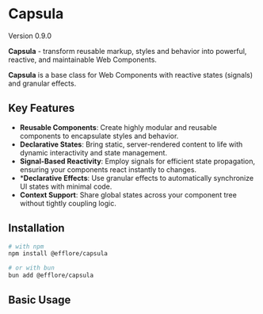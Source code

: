 # Capsula

Version 0.9.0

**Capsula** - transform reusable markup, styles and behavior into powerful, reactive, and maintainable Web Components.

**Capsula** is a base class for Web Components with reactive states (signals) and granular effects.

## Key Features

* **Reusable Components**: Create highly modular and reusable components to encapsulate styles and behavior.
* **Declarative States**: Bring static, server-rendered content to life with dynamic interactivity and state management.
* **Signal-Based Reactivity**: Employ signals for efficient state propagation, ensuring your components react instantly to changes.
* ***Declarative Effects**: Use granular effects to automatically synchronize UI states with minimal code.
* **Context Support**: Share global states across your component tree without tightly coupling logic.

## Installation

```bash
# with npm
npm install @efflore/capsula

# or with bun
bun add @efflore/capsula
```

## Basic Usage

